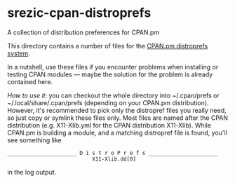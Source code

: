 srezic-cpan-distroprefs
=======================

A collection of distribution preferences for CPAN.pm

This directory contains a number of files for the
[CPAN.pm distroprefs system](https://metacpan.org/pod/CPAN#Configuration-for-individual-distributions-Distroprefs).

In a nutshell, use these files if you encounter problems when
installing or testing CPAN modules — maybe the solution for the
problem is already contained here.

*How to use it*: you can checkout the whole directory into
~/.cpan/prefs or ~/.local/share/.cpan/prefs (depending on your CPAN.pm
distribution). However, it's recommended to pick only the distropref
files you really need, so just copy or symlink these files only. Most
files are named after the CPAN distribution (e.g. X11-Xlib.yml for the
CPAN distribution X11-Xlib). While CPAN.pm is building a module, and a
matching distropref file is found, you'll see something like
```
______________________ D i s t r o P r e f s ______________________
                           X11-Xlib.dd[0]                           
```
in the log output.

